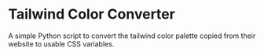 # Tailwind Color Converter

A simple Python script to convert the tailwind color palette copied from their website to usable CSS variables.
